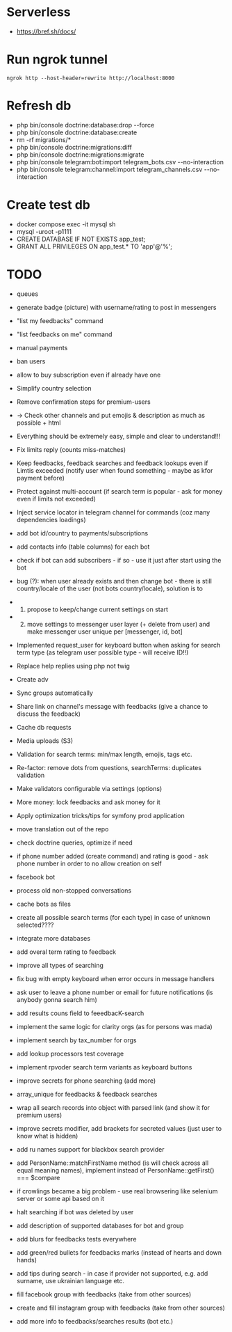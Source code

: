 # Serverless
* https://bref.sh/docs/

# Run ngrok tunnel
`ngrok http --host-header=rewrite http://localhost:8000`

# Refresh db
* php bin/console doctrine:database:drop --force
* php bin/console doctrine:database:create
* rm -rf migrations/*
* php bin/console doctrine:migrations:diff
* php bin/console doctrine:migrations:migrate
* php bin/console telegram:bot:import telegram_bots.csv --no-interaction
* php bin/console telegram:channel:import telegram_channels.csv --no-interaction

# Create test db
* docker compose exec -it mysql sh
* mysql -uroot -p1111
* CREATE DATABASE IF NOT EXISTS app_test;
* GRANT ALL PRIVILEGES ON app_test.* TO 'app'@'%';

# TODO
* queues
* generate badge (picture) with username/rating to post in messengers
* "list my feedbacks" command
* "list feedbacks on me" command
* manual payments
* ban users
* allow to buy subscription even if already have one

* Simplify country selection
* Remove confirmation steps for premium-users
* -> Check other channels and put emojis & description as much as possible + html

* Everything should be extremely easy, simple and clear to understand!!!
* Fix limits reply (counts miss-matches)
* Keep feedbacks, feedback searches and feedback lookups even if Limtis exceeded (notify user when found something - maybe as kfor payment before)
* Protect against multi-account (if search term is popular - ask for money even if limits not exceeded)
* Inject service locator in telegram channel for commands (coz many dependencies loadings)

* add bot id/country to payments/subscriptions
* add contacts info (table columns) for each bot
* check if bot can add subscribers - if so - use it just after start using the bot
* bug (?): when user already exists and then change bot - there is still country/locale of the user (not bots country/locale), solution is to
* 1) propose to keep/change current settings on start
* 2) move settings to messenger user layer (+ delete from user) and make messenger user unique per [messenger, id, bot]
* Implemented request_user for keyboard button when asking for search term type (as telegram user possible type - will receive ID!!)
* Replace help replies using php not twig

* Create adv

* Sync groups automatically
* Share link on channel's message with feedbacks (give a chance to discuss the feedback)
* Cache db requests
* Media uploads (S3)
* Validation for search terms: min/max length, emojis, tags etc.
* Re-factor: remove dots from questions, searchTerms: duplicates validation
* Make validators configurable via settings (options)
* More money: lock feedbacks and ask money for it
* Apply optimization tricks/tips for symfony prod application
* move translation out of the repo
* check doctrine queries, optimize if need
* if phone number added (create command) and rating is good - ask phone number in order to no allow creation on self
* facebook bot
* process old non-stopped conversations
* cache bots as files


* create all possible search terms (for each type) in case of unknown selected????
* integrate more databases
* add overal term rating to feedback
* improve all types of searching
* fix bug with empty keyboard when error occurs in message handlers
* ask user to leave a phone number or email for future notifications (is anybody gonna search him)
* add results couns field to feeedbacK-search
* implement the same logic for clarity orgs (as for persons was mada)
* implement search by tax_number for orgs
* add lookup processors test coverage
* implement rpvoder search term variants as keyboard buttons
* improve secrets for phone searching (add more)
* array_unique for feedbacks & feedback searches
* wrap all search records into object with parsed link (and show it for premium users)
* improve secrets modifier, add brackets for secreted values (just user to know what is hidden)
* add ru names support for blackbox search provider
* add PersonName::matchFirstName method (is will check across all equal meaning names), implement instead of PersonName::getFirst() === $compare
* if crowlings became a big problem - use real browsering like selenium server or some api based on it
* halt searching if bot was deleted by user
* add description of supported databases for bot and group
* add blurs for feedbacks tests everywhere
* add green/red bullets for feedbacks marks (instead of hearts and down hands)
* add tips during search - in case if provider not supported, e.g. add surname, use ukrainian language etc.
* fill facebook group with feedbacks (take from other sources)
* create and fill instagram group with feedbacks (take from other sources)
* add more info to feedbacks/searches results (bot etc.)